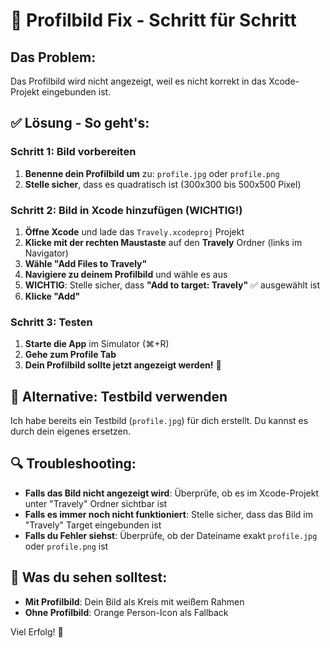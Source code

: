 # 🔧 Profilbild Fix - Schritt für Schritt

## Das Problem:
Das Profilbild wird nicht angezeigt, weil es nicht korrekt in das Xcode-Projekt eingebunden ist.

## ✅ Lösung - So geht's:

### **Schritt 1: Bild vorbereiten**
1. **Benenne dein Profilbild um** zu: `profile.jpg` oder `profile.png`
2. **Stelle sicher**, dass es quadratisch ist (300x300 bis 500x500 Pixel)

### **Schritt 2: Bild in Xcode hinzufügen (WICHTIG!)**
1. **Öffne Xcode** und lade das `Travely.xcodeproj` Projekt
2. **Klicke mit der rechten Maustaste** auf den **Travely** Ordner (links im Navigator)
3. **Wähle "Add Files to Travely"**
4. **Navigiere zu deinem Profilbild** und wähle es aus
5. **WICHTIG**: Stelle sicher, dass **"Add to target: Travely"** ✅ ausgewählt ist
6. **Klicke "Add"**

### **Schritt 3: Testen**
1. **Starte die App** im Simulator (⌘+R)
2. **Gehe zum Profile Tab**
3. **Dein Profilbild sollte jetzt angezeigt werden!** 🎉

## 🎯 **Alternative: Testbild verwenden**
Ich habe bereits ein Testbild (`profile.jpg`) für dich erstellt. Du kannst es durch dein eigenes ersetzen.

## 🔍 **Troubleshooting:**
- **Falls das Bild nicht angezeigt wird**: Überprüfe, ob es im Xcode-Projekt unter "Travely" Ordner sichtbar ist
- **Falls es immer noch nicht funktioniert**: Stelle sicher, dass das Bild im "Travely" Target eingebunden ist
- **Falls du Fehler siehst**: Überprüfe, ob der Dateiname exakt `profile.jpg` oder `profile.png` ist

## 📱 **Was du sehen solltest:**
- **Mit Profilbild**: Dein Bild als Kreis mit weißem Rahmen
- **Ohne Profilbild**: Orange Person-Icon als Fallback

Viel Erfolg! 🚀
